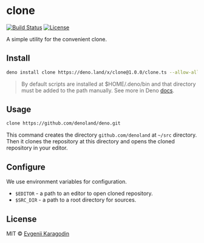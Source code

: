 # clone

[![Build Status](https://travis-ci.com/ekaragodin/clone.svg?branch=master)](https://travis-ci.com/ekaragodin/clone)
[![License](https://img.shields.io/github/license/ekaragodin/clone.svg)](https://github.com/ekaragodin/clone)

A simple utility for the convenient clone.

## Install

```bash
deno install clone https://deno.land/x/clone@1.0.0/clone.ts --allow-all
```

> By default scripts are installed at \$HOME/.deno/bin and that directory must be added to the path manually. See more in Deno [docs](https://deno.land/manual.html#installingexecutablescripts).

## Usage

```bash
clone https://github.com/denoland/deno.git
```

This command creates the directory `github.com/denoland` at `~/src` directory. Then it clones the repository at this directory and opens the cloned repository in your editor.

## Configure

We use environment variables for configuration.

- `$EDITOR` - a path to an editor to open cloned repository.
- `$SRC_DIR` - a path to a root directory for sources.

## License

MIT © [Evgenii Karagodin](https://ekaragodin.com)
